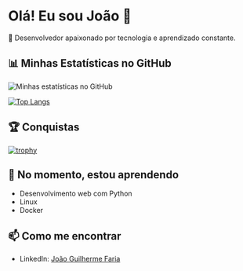 # Olá! Eu sou João 👋

🚀 Desenvolvedor apaixonado por tecnologia e aprendizado constante.


## 📊 Minhas Estatísticas no GitHub

<img src="https://github-readme-stats.vercel.app/api?username=JoaoCrespin&show_icons=true&theme=dracula" alt="Minhas estatísticas no GitHub">

[![Top Langs](https://github-readme-stats.vercel.app/api/top-langs/?username=JoaoCrespin&layout=compact&theme=dracula)](https://github.com/anuraghazra/github-readme-stats)

## 🏆 Conquistas
[![trophy](https://github-profile-trophy.vercel.app/?username=JoaoCrespin&theme=onedark)](https://github.com/ryo-ma/github-profile-trophy)

## 🌱 No momento, estou aprendendo
- Desenvolvimento web com Python
- Linux
- Docker

## 📫 Como me encontrar
- LinkedIn: [João Guilherme Faria]([https://www.linkedin.com/in/seu-perfil/](https://www.linkedin.com/in/joão-guilherme-faria-dev/))

<!---
PiriCrespin/PiriCrespin is a ✨ special ✨ repository because its `README.md` (this file) appears on your GitHub profile.
You can click the Preview link to take a look at your changes.
--->

